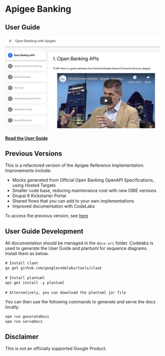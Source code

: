 # Apigee Banking

## User Guide

[![Docs](./docs-src/docs.png)](https://apigee.github.io/openbank)

__[Read the User Guide](https://apigee.github.io/openbank)__

## Previous Versions

This is a refactored version of the Apigee Reference Implementation. Improvements include:
- Mocks generated from Official Open Banking OpenAPI Specifications, using Hosted Targets
- Smaller code base, reducing maintenance cost with new OBIE versions
- Drupal 8 Kickstarter Portal
- Shared flows that you can add to your own implementations 
- Improved documentation with CodeLabs

To access the previous version, see [here](https://github.com/apigee/openbank/tree/deprecated)

## User Guide Development

All documentation should be managed in the `docs-src` folder. Codelabs is used to generate the User Guide and plantuml for sequence diagrams. Install them as below.

```
# Install claat
go get github.com/googlecodelabs/tools/claat

# Install plantuml
apt-get install -y plantuml

# Alternatively, you can download the plantuml jar file
```

You can then use the following commands to generate and serve the docs locally.

```
npm run generateDocs
npm run serveDocs
```

## Disclaimer

This is not an officially supported Google Product.
